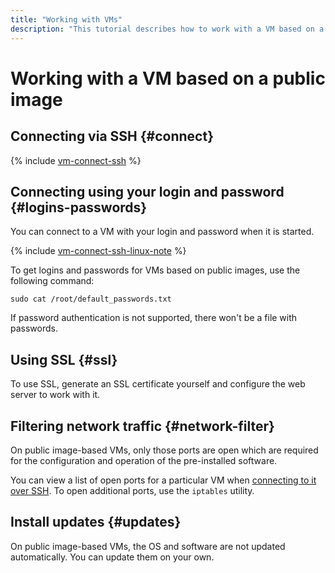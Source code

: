 ```yaml
---
title: "Working with VMs"
description: "This tutorial describes how to work with a VM based on a public image in Yandex Cloud. Find out how to perform operations such as connecting to a VM via SSH, generating an SSH key pair on Linux/MacOS, Windows 7, 8, 10, using SSL certificates, filtering network traffic, and installing updates."
---
```


# Working with a VM based on a public image

## Connecting via SSH {#connect}

{% include [vm-connect-ssh](../../../_includes/vm-connect-ssh.md) %}

## Connecting using your login and password {#logins-passwords}

You can connect to a VM with your login and password when it is started.

{% include [vm-connect-ssh-linux-note](../../../_includes/vm-connect-ssh-linux-note.md) %}

To get logins and passwords for VMs based on public images, use the following command:

```
sudo cat /root/default_passwords.txt
```

If password authentication is not supported, there won't be a file with passwords.

## Using SSL {#ssl}

To use SSL, generate an SSL certificate yourself and configure the web server to work with it.

## Filtering network traffic {#network-filter}

On public image-based VMs, only those ports are open which are required for the configuration and operation of the pre-installed software.

You can view a list of open ports for a particular VM when [connecting to it over SSH](../vm-connect/ssh.md). To open additional ports, use the `iptables` utility.

## Install updates {#updates}

On public image-based VMs, the OS and software are not updated automatically. You can update them on your own.

